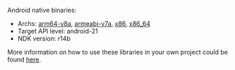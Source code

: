 Android native binaries:
- Archs: [arm64-v8a](jniLibs/arm64-v8a), [armeabi-v7a](jniLibs/armeabi-v7a), [x86](jniLibs/x86), [x86_64](jniLibs/x86_64)
- Target API level: android-21
- NDK version: r14b

More information on how to use these libraries in your own project could be found [here](../../README.md#Getting-started-Adding-the-SDK-to-your-project-Android).
